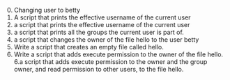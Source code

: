 0. Changing user to betty
1. A script that prints the effective username of the current user
1. a script that prints the effective username of the current user
2.  a script that prints all the groups the current user is part of.
3. a script that changes the owner of the file hello to the user betty
4. Write a script that creates an empty file called hello.
5. Write a script that adds execute permission to the owner of the file hello.
6.a script that adds execute permission to the owner and the group owner, and read permission to other users, to the file hello.
